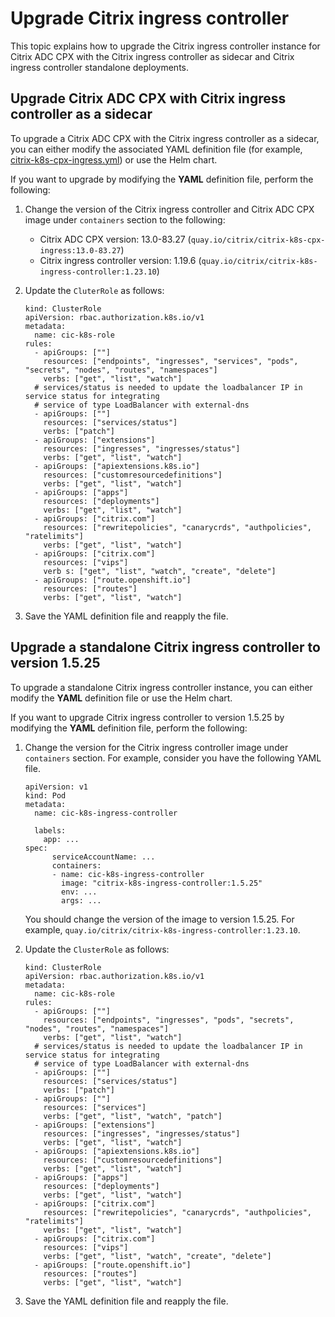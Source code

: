 # Upgrade Citrix ingress controller

This topic explains how to upgrade the Citrix ingress controller instance for Citrix ADC CPX with the Citrix ingress controller as sidecar and Citrix ingress controller standalone deployments.

## Upgrade Citrix ADC CPX with Citrix ingress controller as a sidecar

To upgrade a Citrix ADC CPX with the Citrix ingress controller as a sidecar, you can either modify the associated YAML definition file (for example, [citrix-k8s-cpx-ingress.yml](https://github.com/citrix/citrix-k8s-ingress-controller/blob/master/deployment/baremetal/citrix-k8s-cpx-ingress.yml)) or use the Helm chart.

If you want to upgrade by modifying the **YAML** definition file, perform the following:

1.  Change the version of the Citrix ingress controller and Citrix ADC CPX image under `containers` section to the following:
    -  Citrix ADC CPX version: 13.0-83.27 (`quay.io/citrix/citrix-k8s-cpx-ingress:13.0-83.27`)
    -  Citrix ingress controller version: 1.19.6 (`quay.io/citrix/citrix-k8s-ingress-controller:1.23.10`)
  
2.  Update the `CluterRole` as follows:

        kind: ClusterRole
        apiVersion: rbac.authorization.k8s.io/v1
        metadata:
          name: cic-k8s-role
        rules:
          - apiGroups: [""]
            resources: ["endpoints", "ingresses", "services", "pods", "secrets", "nodes", "routes", "namespaces"]
            verbs: ["get", "list", "watch"]
          # services/status is needed to update the loadbalancer IP in service status for integrating
          # service of type LoadBalancer with external-dns
          - apiGroups: [""]
            resources: ["services/status"]
            verbs: ["patch"]
          - apiGroups: ["extensions"]
            resources: ["ingresses", "ingresses/status"]
            verbs: ["get", "list", "watch"]
          - apiGroups: ["apiextensions.k8s.io"]
            resources: ["customresourcedefinitions"]
            verbs: ["get", "list", "watch"]
          - apiGroups: ["apps"]
            resources: ["deployments"]
            verbs: ["get", "list", "watch"]
          - apiGroups: ["citrix.com"]
            resources: ["rewritepolicies", "canarycrds", "authpolicies", "ratelimits"]
            verbs: ["get", "list", "watch"]
          - apiGroups: ["citrix.com"]
            resources: ["vips"]
            verb s: ["get", "list", "watch", "create", "delete"]
          - apiGroups: ["route.openshift.io"]
            resources: ["routes"]
            verbs: ["get", "list", "watch"]

3.  Save the YAML definition file and reapply the file.

## Upgrade a standalone Citrix ingress controller to version 1.5.25

To upgrade a standalone Citrix ingress controller instance, you can either modify the **YAML** definition file or use the Helm chart.

If you want to upgrade Citrix ingress controller to version 1.5.25 by modifying the **YAML** definition file, perform the following:

1.  Change the version for the Citrix ingress controller image under `containers` section. For example, consider you have the following YAML file.

        apiVersion: v1
        kind: Pod
        metadata:
          name: cic-k8s-ingress-controller

          labels:
            app: ...
        spec:
              serviceAccountName: ...
              containers:
              - name: cic-k8s-ingress-controller
                image: "citrix-k8s-ingress-controller:1.5.25"
                env: ...
                args: ...

    You should change the version of the image to version 1.5.25. For example, `quay.io/citrix/citrix-k8s-ingress-controller:1.23.10`.

2.  Update the `ClusterRole` as follows:

        kind: ClusterRole
        apiVersion: rbac.authorization.k8s.io/v1
        metadata:
          name: cic-k8s-role
        rules:
          - apiGroups: [""]
            resources: ["endpoints", "ingresses", "pods", "secrets", "nodes", "routes", "namespaces"]
            verbs: ["get", "list", "watch"]
          # services/status is needed to update the loadbalancer IP in service status for integrating
          # service of type LoadBalancer with external-dns
          - apiGroups: [""]
            resources: ["services/status"]
            verbs: ["patch"]
          - apiGroups: [""]
            resources: ["services"]
            verbs: ["get", "list", "watch", "patch"]
          - apiGroups: ["extensions"]
            resources: ["ingresses", "ingresses/status"]
            verbs: ["get", "list", "watch"]
          - apiGroups: ["apiextensions.k8s.io"]
            resources: ["customresourcedefinitions"]
            verbs: ["get", "list", "watch"]
          - apiGroups: ["apps"]
            resources: ["deployments"]
            verbs: ["get", "list", "watch"]
          - apiGroups: ["citrix.com"]
            resources: ["rewritepolicies", "canarycrds", "authpolicies", "ratelimits"]
            verbs: ["get", "list", "watch"]
          - apiGroups: ["citrix.com"]
            resources: ["vips"]
            verbs: ["get", "list", "watch", "create", "delete"]
          - apiGroups: ["route.openshift.io"]
            resources: ["routes"]
            verbs: ["get", "list", "watch"]

3.  Save the YAML definition file and reapply the file.
